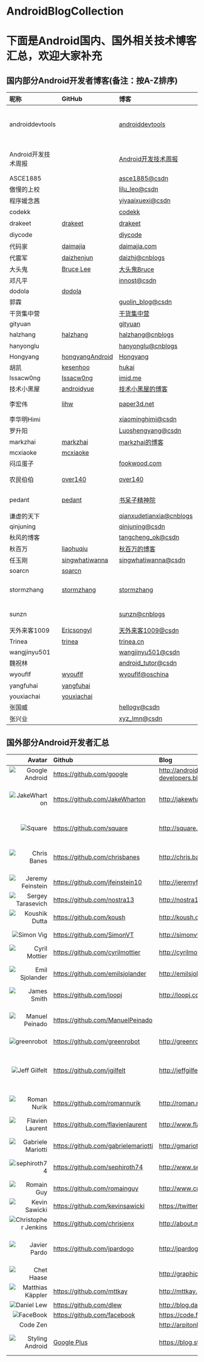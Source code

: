 # AndroidBlogCollection

# 下面是Android国内、国外相关技术博客汇总，欢迎大家补充


## 国内部分Android开发者博客(备注：按A-Z排序)

昵称 | GitHub | 博客 | 介绍
:------------- | :------------- | :------------- | :-------------
androiddevtools | | [androiddevtools](http://androiddevtools.cn/) | Android SDK下载 Android Studio下载 Gradle下载 SDK Tools下载
Android开发技术周报 | | [Android开发技术周报](http://androidweekly.cn/) | 每周发布一次Android相关技术新闻
ASCE1885 | | [asce1885@csdn](http://blog.csdn.net/asce1885) |
傲慢的上校 | | [lilu_leo@csdn](http://blog.csdn.net/lilu_leo) |  
程序媛念茜 | | [yiyaaixuexi@csdn](http://blog.csdn.net/yiyaaixuexi) |  
codekk | | [codekk](http://p.codekk.com/) |  开源项目
drakeet |[drakeet](https://github.com/drakeet) | [drakeet](https://drakeet.me/) |  Android开源项目
diycode | | [diycode](http://www.diycode.cc/) |  开源项目
代码家 | [daimajia ](https://github.com/daimajia) | [daimajia.com](http://blog.daimajia.com/) |
代震军 | [daizhenjun ](https://github.com/daizhenjun) | [daizhj@cnblogs](http://www.cnblogs.com/daizhj) |
大头鬼 | [Bruce Lee](https://github.com/lzyzsd)| [大头鬼Bruce](http://blog.csdn.net/lzyzsd/)| Android, RxJava
邓凡平 | | [innost@csdn](http://blog.csdn.net/innost) | 阿拉神农
dodola | [dodola ](https://github.com/dodola) | |
郭霖 | | [guolin_blog@csdn](http://blog.csdn.net/guolin_blog) |
干货集中营 | | [干货集中营](http://gank.io/) | Android 前端
gityuan | | [gityuan](http://gityuan.com/) | Android
halzhang | [halzhang ](https://github.com/halzhang) | [halzhang@cnblogs](http://www.cnblogs.com/halzhang) | StartNews作者
hanyonglu | | [hanyonglu@cnblogs](http://www.cnblogs.com/hanyonglu) | Android动画与推送
Hongyang | [hongyangAndroid](https://github.com/hongyangAndroid)| [Hongyang](http://blog.csdn.net/lmj623565791)| Android
胡凯 | [kesenhoo](https://github.com/kesenhoo)| [hukai](http://hukai.me/)| Android 优化
Issacw0ng | [Issacw0ng ](https://github.com/Issacw0ng) | [imid.me](http://imid.me) |
技术小黑屋 |[androidyue](https://github.com/androidyue) | [技术小黑屋的博客](http://droidyue.com/)| Android，Java研究
李宏伟 | [lihw ](https://github.com/lihw) | [paper3d.net](http://www.paper3d.net) | [Paper3D])[ImageFilter库]
李华明Himi | | [xiaominghimi@csdn](http://blog.csdn.net/xiaominghimi) |
罗升阳 | | [Luoshengyang@csdn](http://blog.csdn.net/Luoshengyang) | Android 源码分析
markzhai | [markzhai](https://github.com/markzhai)| [markzhai的博客](http://blog.zhaiyifan.cn/)| Android
mcxiaoke | [mcxiaoke ](https://github.com/mcxiaoke) | |
闷瓜蛋子 | | [fookwood.com](http://www.fookwood.com)  | 云OS开发
农民伯伯 | [over140 ](https://github.com/over140) | [over140](http://over140.cnblogs.com) | [开源播放器](https://github.com/over140/OPlayer) Android 中文 api
pedant | [pedant ](https://github.com/pedant) | [书呆子精神院](http://pedant.cn/) | [SweetAlertDialog](https://github.com/pedant/sweet-alert-dialog)、安全与逆向
谦虚的天下 | | [qianxudetianxia@cnblogs](http://www.cnblogs.com/qianxudetianxia) |
qinjuning | | [qinjuning@csdn](http://blog.csdn.net/qinjuning) |  
秋风的博客 | | [tangcheng_ok@csdn](http://blog.csdn.net/tangcheng_ok) |
秋百万 | [liaohuqiu](https://github.com/liaohuqiu) | [秋百万的博客](https://www.liaohuqiu.net/cn/)|Android java
任玉刚 | [singwhatiwanna ](https://github.com/singwhatiwanna) | [singwhatiwanna@csdn](http://blog.csdn.net/singwhatiwanna) |
soarcn | [soarcn ](https://github.com/soarcn) | |
stormzhang | [stormzhang ](https://github.com/stormzhang) | [stormzhang](http://stormzhang.com//) | 9Gag作者 AndroidDesign Love开源
sunzn | | [sunzn@cnblogs](http://www.cnblogs.com/sunzn) | Android 基础开发知识
天外来客1009 | [Ericsongyl](https://github.com/Ericsongyl)| [天外来客1009@csdn](http://blog.csdn.net/weiren1101/)| Android 开源项目
Trinea | [trinea ](https://github.com/trinea) | [trinea.cn](http://www.trinea.cn/) | 性能优化 开源项目
wangjinyu501 | | [wangjinyu501@csdn](http://blog.csdn.net/wangjinyu501) |  
魏祝林 | | [android_tutor@csdn](http://blog.csdn.net/android_tutor) |
wyouflf | [wyouflf ](https://github.com/wyouflf) | [wyouflf@oschina](http://my.oschina.net/u/1171837) | xUtils作者
yangfuhai | [yangfuhai ](https://github.com/yangfuhai) | | afinal 作者
youxiachai | [youxiachai ](https://github.com/youxiachai) | |
张国威 | | [hellogv@csdn](http://blog.csdn.net/hellogv) |  
张兴业 | | [xyz_lmn@csdn](http://blog.csdn.net/xyz_lmn) |


## 国外部分Android开发者汇总
Avatar  | Github | Blog | Description
-------------: | :------------- | :------------- | :------------- 
![Google Android](https://avatars3.githubusercontent.com/u/1342004?s=80 "Google Android") | https://github.com/google | http://android-developers.blogspot.com/ |  Google Android Developers Blog
![JakeWharton](https://avatars0.githubusercontent.com/u/66577?s=80 "JakeWharton") | https://github.com/JakeWharton | http://jakewharton.com/ |  ActionBarSherlock, Android-ViewPagerIndicator, Nine Old Androids, butterknife
![Square](https://avatars0.githubusercontent.com/u/82592?s=80 "Square") | https://github.com/square   | http://square.github.io/ | okhttp, fest-android, android-times-square, picasso, dagger, spoon
![Chris Banes](https://avatars3.githubusercontent.com/u/227486?s=80 "Chris Banes")  | https://github.com/chrisbanes | http://chris.banes.me/ | ActionBar-PullToRefresh, PhotoView, Android-BitmapCache, Android-PullToRefresh
![Jeremy Feinstein](https://avatars0.githubusercontent.com/u/1269143?s=80 "Jeremy Feinstein") | https://github.com/jfeinstein10 | http://jeremyfeinstein.com/ | SlidingMenu, JazzyViewPager
![Sergey Tarasevich](https://avatars3.githubusercontent.com/u/1223348?s=80 "Sergey Tarasevich") | https://github.com/nostra13 | http://nostra13android.blogspot.com/ | Android-Universal-Image-Loader
![Koushik Dutta](https://avatars3.githubusercontent.com/u/73924?s=80 "Koushik Dutta") | https://github.com/koush   | http://koush.com/  | Superuser, AndroidAsync, UrlImageViewHelper  
![Simon Vig](https://avatars2.githubusercontent.com/u/549365?s=80 "Simon Vig") | https://github.com/SimonVT |  http://simonvt.net/ | android-menudrawer, MessageBar 
![Cyril Mottier](https://avatars1.githubusercontent.com/u/92794?s=80 "Cyril Mottier") | https://github.com/cyrilmottier |  http://cyrilmottier.com/ | GreenDroid, Polaris
![Emil Sjolander](https://avatars2.githubusercontent.com/u/1525924?s=80 "Emil Sjolander") | https://github.com/emilsjolander |  http://emilsjolander.se/ | StickyListHeaders, sprinkles, android-FlipView
![James Smith](https://avatars1.githubusercontent.com/u/104009?s=80 "James Smith") | https://github.com/loopj | http://loopj.com | android-async-http
![Manuel Peinado](https://avatars2.githubusercontent.com/u/2700015?s=80 "Manuel Peinado") |  https://github.com/ManuelPeinado  |   | FadingActionBar, GlassActionBar, RefreshActionItem, QuickReturnHeader
![greenrobot](https://avatars2.githubusercontent.com/u/242242?s=80 "greenrobot") | https://github.com/greenrobot | http://greenrobot.de/  | greenDAO, EventBus
![Jeff Gilfelt](https://avatars0.githubusercontent.com/u/175697?s=80 "Jeff Gilfelt") |  https://github.com/jgilfelt  |  http://jeffgilfelt.com  |  android-mapviewballoons, android-viewbadger, android-actionbarstylegenerator, android-sqlite-asset-helper
![Roman Nurik](https://avatars0.githubusercontent.com/u/100155?s=80 "Roman Nurik") | https://github.com/romannurik | http://roman.nurik.net/ | muzei, Android-SwipeToDismiss
![Flavien Laurent](https://avatars1.githubusercontent.com/u/4429434?s=80 "Flavien Laurent") | https://github.com/flavienlaurent | http://www.flavienlaurent.com | NotBoringActionBar, datetimepicker, discrollview
![Gabriele Mariotti](https://avatars0.githubusercontent.com/u/2583078?s=80 "Gabriele Mariotti") | https://github.com/gabrielemariotti | http://gmariotti.blogspot.it | cardslib, colorpickercollection
![sephiroth74](https://avatars0.githubusercontent.com/u/823858?s=80 "sephiroth74") | https://github.com/sephiroth74 |  http://www.sephiroth.it/ | ImageViewZoom, HorizontalVariableListView, AndroidWheel, purePDF
![Romain Guy](https://avatars0.githubusercontent.com/u/869684?s=80 "Romain Guy") | https://github.com/romainguy |  http://www.curious-creature.org   |  ViewServer
![Kevin Sawicki](https://avatars1.githubusercontent.com/u/671378?s=80 "Kevin Sawicki") | https://github.com/kevinsawicki | https://twitter.com/kevinsawicki | http-request
![Christopher Jenkins](https://avatars0.githubusercontent.com/u/1167793?s=80 "Christopher Jenkins") | https://github.com/chrisjenx | http://about.me/chris.jenkins | Calligraphy, ParallaxScrollView
![Javier Pardo](https://avatars0.githubusercontent.com/u/1172221?s=80 "Javier Pardo") |  https://github.com/jpardogo | http://jpardogo.com | ListBuddies, FlabbyListView, GoogleProgressBar, FadingActionBar
![Chet Haase](https://lh4.googleusercontent.com/-alRF2kfXilM/AAAAAAAAAAI/AAAAAAAAH4U/1yMUbANZ_YY/s80-c/photo.jpg "Chet Haase")  |    |  http://graphics-geek.blogspot.com/ | Android framework UI team
![Matthias Käppler](https://avatars2.githubusercontent.com/u/102802?s=80 "Matthias Käppler") | https://github.com/mttkay | http://mttkay.github.io/ | signpost
![Daniel Lew](https://avatars3.githubusercontent.com/u/514850?s=80 "Daniel Lew") | https://github.com/dlew | http://blog.danlew.net/ | Android Tips
![FaceBook](https://avatars0.githubusercontent.com/u/69631?v=3&s=80 "FaceBook") | https://github.com/facebook | https://code.facebook.com/mobile/ | buck
Code Zen | | http://arpitonline.com/ | iOS Android
![Styling Android](https://lh3.googleusercontent.com/-8MrsyY2gqwM/AAAAAAAAAAI/AAAAAAAAAC4/fhUUNvYEqqo/s80-c-k-no/photo.jpg) | [Google Plus](https://plus.google.com/101161883485148457960?prsrc=3) | https://blog.stylingandroid.com/ | A techical guide to to improving the UI and UX Android apps
